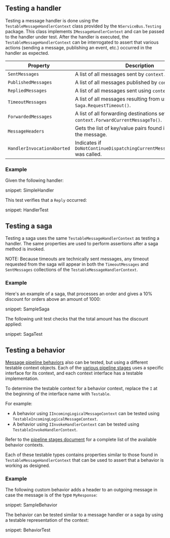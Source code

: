 ## Testing a handler

Testing a message handler is done using the `TestableMessageHandlerContext` class provided by the `NServiceBus.Testing` package. This class implements `IMessageHandlerContext` and can be passed to the handler under test. After the handler is executed, the `TestableMessageHandlerContext` can be interrogated to assert that various actions (sending a message, publishing an event, etc.) occurred in the handler as expected.

| Property | Description |
|---------------------|----------------------------------------------------------------------------------|
| `SentMessages` | A list of all messages sent by `context.Send()`. |
| `PublishedMessages` | A list of all messages published by `context.Publish()`. |
| `RepliedMessages` | A list of all messages sent using `context.Reply()`. |
| `TimeoutMessages` | A list of all messages resulting from use of `Saga.RequestTimeout()`. |
| `ForwardedMessages` | A list of all forwarding destinations set by `context.ForwardCurrentMessageTo()`. |
| `MessageHeaders` | Gets the list of key/value pairs found in the header of the message. |
| `HandlerInvocationAborted` | Indicates if `DoNotContinueDispatchingCurrentMessageToHandlers()` was called. |

### Example

Given the following handler:

snippet: SimpleHandler

This test verifies that a `Reply` occurred:

snippet: HandlerTest



## Testing a saga

Testing a saga uses the same `TestableMessageHandlerContext` as testing a handler. The same properties are used to perform assertions after a saga method is invoked.

NOTE: Because timeouts are technically sent messages, any timeout requested from the saga will appear in both the `TimeoutMessages` and `SentMessages` collections of the `TestableMessageHandlerContext`.

### Example

Here's an example of a saga, that processes an order and gives a 10% discount for orders above an amount of 1000:

snippet: SampleSaga

The following unit test checks that the total amount has the discount applied:

snippet: SagaTest


## Testing a behavior

[Message pipeline behaviors](/nservicebus/pipeline/manipulate-with-behaviors.md) also can be tested, but using a different testable context objects. Each of the [various pipeline stages](/nservicebus/pipeline/steps-stages-connectors.md) uses a specific interface for its context, and each context interface has a testable implementation.

To determine the testable context for a behavior context, replace the `I` at the beginning of the interface name with `Testable`.

For example: 

* A behavior using `IIncomingLogicalMessageContext` can be tested using `TestableIncomingLogicalMessageContext`.
* A behavior using `IInvokeHandlerContext` can be tested using `TestableInvokeHandlerContext`.

Refer to the [pipeline stages document](/nservicebus/pipeline/steps-stages-connectors.md) for a complete list of the available behavior contexts.

Each of these testable types contains properties similar to those found in `TestableMessageHandlerContext` that can be used to assert that a behavior is working as designed.

### Example

The following custom behavior adds a header to an outgoing message in case the message is of the type `MyResponse`:

snippet: SampleBehavior

The behavior can be tested similar to a message handler or a saga by using a testable representation of the context:

snippet: BehaviorTest
